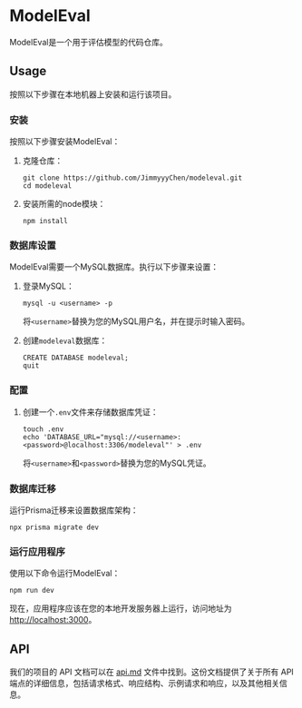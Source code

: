 # ModelEval

ModelEval是一个用于评估模型的代码仓库。

## Usage

按照以下步骤在本地机器上安装和运行该项目。

### 安装

按照以下步骤安装ModelEval：

1. 克隆仓库：

   ```
   git clone https://github.com/JimmyyyChen/modeleval.git
   cd modeleval
   ```

2. 安装所需的node模块：

   ```
   npm install
   ```

### 数据库设置

ModelEval需要一个MySQL数据库。执行以下步骤来设置：

1. 登录MySQL：

   ```
   mysql -u <username> -p
   ```

   将`<username>`替换为您的MySQL用户名，并在提示时输入密码。

2. 创建`modeleval`数据库：

   ```
   CREATE DATABASE modeleval;
   quit
   ```

### 配置

1. 创建一个`.env`文件来存储数据库凭证：

   ```
   touch .env
   echo 'DATABASE_URL="mysql://<username>:<password>@localhost:3306/modeleval"' > .env
   ```

   将`<username>`和`<password>`替换为您的MySQL凭证。

### 数据库迁移

运行Prisma迁移来设置数据库架构：

```
npx prisma migrate dev
```

### 运行应用程序

使用以下命令运行ModelEval：

```
npm run dev
```

现在，应用程序应该在您的本地开发服务器上运行，访问地址为[http://localhost:3000](http://localhost:3000)。

## API

我们的项目的 API 文档可以在 [api.md](docs/api.md) 文件中找到。这份文档提供了关于所有 API 端点的详细信息，包括请求格式、响应结构、示例请求和响应，以及其他相关信息。
